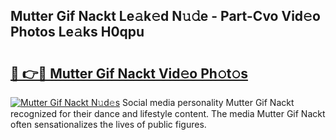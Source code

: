 ## Mutter Gif Nackt Le𝚊k𝚎d N𝚞𝚍e - Part-Cvo Vid𝚎o Photos Le𝚊ks H0qpu

# <h2><a href="http://fb6whxu.evod.top/?m=Mutter+Gif+Nackt">🔗 👉🔴 Mutter Gif Nackt Vid𝚎o Ph𝚘t𝚘s</a></h2>

[![Mutter Gif Nackt N𝚞d𝚎s](https://i.imgur.com/8V9OHl7.gif)](http://fb6whxu.evod.top/?m=Mutter+Gif+Nackt)
Social media personality Mutter Gif Nackt recognized for their dance and lifestyle content. The media Mutter Gif Nackt often sensationalizes the lives of public figures. 
